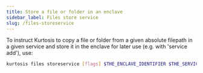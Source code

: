 ```yaml
---
title: Store a file or folder in an enclave
sidebar_label: Files store service
slug: /files-storeservice
---
```


To instruct Kurtosis to copy a file or folder from a given absolute filepath in a given service and store it in the enclave for later use (e.g. with 'service add'), use:

```bash
kurtosis files storeservice [flags] $THE_ENCLAVE_IDENTIFIER $THE_SERVICE_IDENTIFIER $ABSOLUTE_SOURCE_FILEPATH
```

